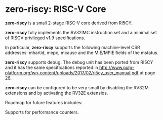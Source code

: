 # **zero-riscy**: RISC-V Core

**zero-riscy** is a small 2-stage RISC-V core derived from RI5CY.

**zero-riscy** fully implements the RV32IMC instruction set and a minimal set of RISCV privileged v1.9 specifications.

In particular, **zero-riscy** supports the following machine-level CSR addresses: mhartid, mepc, mcause and the MIE/MPIE fields of the mstatus.

**zero-riscy** supports debug. The debug unit has been ported from RI5CY and it has the same specifications reported in http://www.pulp-platform.org/wp-content/uploads/2017/02/ri5cy_user_manual.pdf at page 26.

**zero-riscy** can be configured to be very small by disabling the RV32M extensions and by activating the RV32E extensios.

Roadmap for future features includes:

Supports for performance counters.


